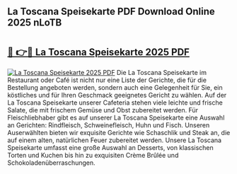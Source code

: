 ## La Toscana Speisekarte PDF Download Online 2025 nLoTB

# <h2><a href="http://gccl6c.nevu.top/?p=La+Toscana+Speisekarte">🔗 👉🔴 La Toscana Speisekarte 2025 PDF</a></h2>

[![La Toscana Speisekarte 2025 PDF](https://i.imgur.com/dBaPXMq.png)](http://gccl6c.nevu.top/?p=La+Toscana+Speisekarte)
Die La Toscana Speisekarte im Restaurant oder Café ist nicht nur eine Liste der Gerichte, die für die Bestellung angeboten werden, sondern auch eine Gelegenheit für Sie, ein köstliches und für Ihren Geschmack geeignetes Gericht zu wählen. Auf der La Toscana Speisekarte unserer Cafeteria stehen viele leichte und frische Salate, die mit frischem Gemüse und Obst zubereitet werden. Für Fleischliebhaber gibt es auf unserer La Toscana Speisekarte eine Auswahl an Gerichten: Rindfleisch, Schweinefleisch, Huhn und Fisch. Unseren Auserwählten bieten wir exquisite Gerichte wie Schaschlik und Steak an, die auf einem alten, natürlichen Feuer zubereitet werden. Unsere La Toscana Speisekarte umfasst eine große Auswahl an Desserts, von klassischen Torten und Kuchen bis hin zu exquisiten Crème Brûlée und Schokoladenüberraschungen.
